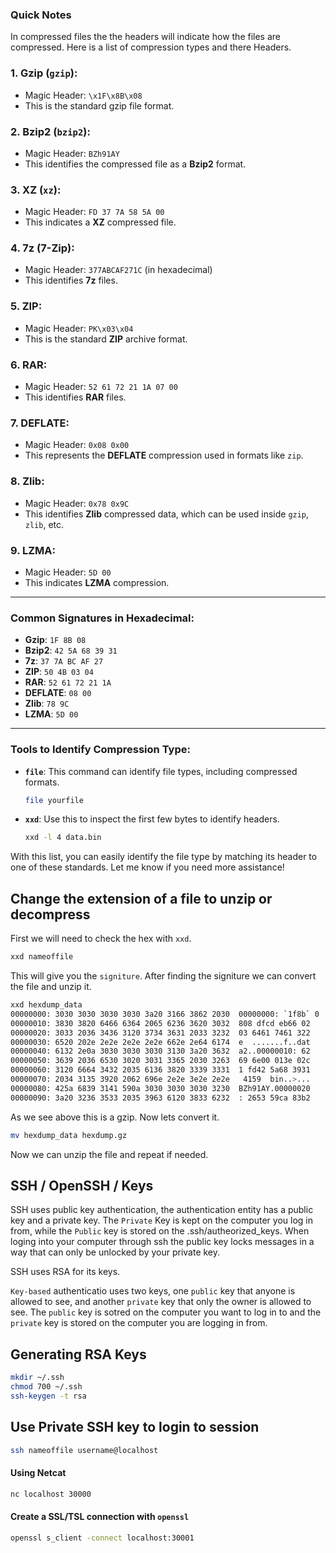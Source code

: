 ### Quick Notes

In compressed files the the headers will indicate how the files are compressed. Here is a list of compression types and there Headers. 

### 1. **Gzip** (`gzip`):
   - Magic Header: `\x1F\x8B\x08`
   - This is the standard gzip file format.

### 2. **Bzip2** (`bzip2`):
   - Magic Header: `BZh91AY`
   - This identifies the compressed file as a **Bzip2** format.

### 3. **XZ** (`xz`):
   - Magic Header: `FD 37 7A 58 5A 00`
   - This indicates a **XZ** compressed file.

### 4. **7z** (7-Zip):
   - Magic Header: `377ABCAF271C` (in hexadecimal)
   - This identifies **7z** files.

### 5. **ZIP**:
   - Magic Header: `PK\x03\x04`
   - This is the standard **ZIP** archive format.

### 6. **RAR**:
   - Magic Header: `52 61 72 21 1A 07 00`
   - This identifies **RAR** files.

### 7. **DEFLATE**:
   - Magic Header: `0x08 0x00`
   - This represents the **DEFLATE** compression used in formats like `zip`.

### 8. **Zlib**:
   - Magic Header: `0x78 0x9C`
   - This identifies **Zlib** compressed data, which can be used inside `gzip`, `zlib`, etc.

### 9. **LZMA**:
   - Magic Header: `5D 00`
   - This indicates **LZMA** compression.

---

### **Common Signatures in Hexadecimal:**
- **Gzip**: `1F 8B 08`
- **Bzip2**: `42 5A 68 39 31`
- **7z**: `37 7A BC AF 27`
- **ZIP**: `50 4B 03 04`
- **RAR**: `52 61 72 21 1A`
- **DEFLATE**: `08 00`
- **Zlib**: `78 9C`
- **LZMA**: `5D 00`

---

### **Tools to Identify Compression Type**:
- **`file`**: This command can identify file types, including compressed formats.
  ```bash
  file yourfile
  ```
- **`xxd`**: Use this to inspect the first few bytes to identify headers.
  ```bash
  xxd -l 4 data.bin
  ```

With this list, you can easily identify the file type by matching its header to one of these standards. Let me know if you need more assistance!

## Change the extension of a file to unzip or decompress

First we will need to check the hex with `xxd`.

```Bash
xxd nameoffile
```

This will give you the `signiture`. After finding the signiture we can convert the file and unzip it. 

```Bash
xxd hexdump_data
00000000: 3030 3030 3030 3030 3a20 3166 3862 2030  00000000: `1f8b` 0
00000010: 3830 3820 6466 6364 2065 6236 3620 3032  808 dfcd eb66 02
00000020: 3033 2036 3436 3120 3734 3631 2033 3232  03 6461 7461 322
00000030: 6520 202e 2e2e 2e2e 2e2e 662e 2e64 6174  e  .......f..dat
00000040: 6132 2e0a 3030 3030 3030 3130 3a20 3632  a2..00000010: 62
00000050: 3639 2036 6530 3020 3031 3365 2030 3263  69 6e00 013e 02c
00000060: 3120 6664 3432 2035 6136 3820 3339 3331  1 fd42 5a68 3931
00000070: 2034 3135 3920 2062 696e 2e2e 3e2e 2e2e   4159  bin..>...
00000080: 425a 6839 3141 590a 3030 3030 3030 3230  BZh91AY.00000020
00000090: 3a20 3236 3533 2035 3963 6120 3833 6232  : 2653 59ca 83b2

```
As we see above this is a gzip. Now lets convert it. 

```Bash
mv hexdump_data hexdump.gz
```
Now we can unzip the file and repeat if needed. 

## SSH / OpenSSH / Keys

SSH uses public key authentication, the authentication entity has a public key and a private key. 
The `Private` Key is kept on the computer you log in from, while the `Public` key is stored on the .ssh/autheorized_keys. When loging into your computer 
through ssh the public key locks messages in a way that can only be unlocked by your private key. 

SSH uses RSA for its keys. 

`Key-based` authenticatio uses two keys, one `public` key that anyone is allowed to see, and another `private` key that only the owner is allowed to see.
The  `public` key is sotred on the computer you want to log in to and the `private` key is stored on the computer you are logging in from. 

## Generating RSA Keys

```Bash
mkdir ~/.ssh
chmod 700 ~/.ssh
ssh-keygen -t rsa
```

## Use Private SSH key to login to session

```Bash
ssh nameoffile username@localhost
```
#### Using Netcat

```Bash
nc localhost 30000
```

#### Create a SSL/TSL connection with `openssl`

```bash
openssl s_client -connect localhost:30001
```



